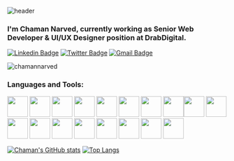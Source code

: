 ![header](https://capsule-render.vercel.app/api?type=waving&color=gradient&customColorList=0,2,3,4,20,&text=Hi👋%20there,%20fellow%20Dev's&fontSize=42&height=200&section=header&fontAlignY=35&descAlignY=50)
<h3>
I'm Chaman Narved, currently working as Senior Web Developer & UI/UX Designer position at DrabDigital. 
</h3>
<!-- Social Links -->

[![Linkedin Badge](https://img.shields.io/badge/-chamannarved-blue?style=flat-square&logo=Linkedin&logoColor=white&link=https://www.linkedin.com/in/harshkumarkhatri/)](https://www.linkedin.com/in/chamannarved/)
[![Twitter Badge](https://img.shields.io/badge/-@chamannarved-1ca0f1?style=flat-square&labelColor=1ca0f1&logo=twitter&logoColor=white&link=https://twitter.com/Harshkhatri24)](https://twitter.com/chamannarved)
[![Gmail Badge](https://img.shields.io/badge/-chamannarved@gmail.com-c14438?style=flat-square&logo=Gmail&logoColor=white&link=mailto:chamannarved@gmail.com)](mailto:chamannarved@gmail.com)

<!-- About me -->

<!-- <p align="left" display="inline"> <img src="https://komarev.com/ghpvc/?username=chamannarved&label=Profile%20views&color=0e75b6&style=flat" alt="chamannarved" /> </p> -->

<p><img align="center" src="https://github-readme-streak-stats.herokuapp.com/?user=chamannarved&" alt="chamannarved" /></p>

<h3 align="left">Languages and Tools:</h3>
<p align="left">
<img height="47" src="https://cdn.jsdelivr.net/gh/devicons/devicon/icons/html5/html5-plain-wordmark.svg" />
<img height="47" src="https://cdn.jsdelivr.net/gh/devicons/devicon/icons/css3/css3-plain-wordmark.svg" />
 <img height="47" src="https://cdn.jsdelivr.net/gh/devicons/devicon/icons/javascript/javascript-original.svg" />
<img height="47" src="https://cdn.jsdelivr.net/gh/devicons/devicon/icons/tailwindcss/tailwindcss-plain.svg" />
<img height="47" src="https://cdn.jsdelivr.net/gh/devicons/devicon/icons/react/react-original.svg" />
<img height="47" src="https://cdn.jsdelivr.net/gh/devicons/devicon/icons/vuejs/vuejs-original.svg" />
<img height="47" src="https://cdn.jsdelivr.net/gh/devicons/devicon/icons/laravel/laravel-plain-wordmark.svg" />
<img height="47" src="https://cdn.jsdelivr.net/gh/devicons/devicon/icons/sass/sass-original.svg" /><img height="47" src="https://cdn.jsdelivr.net/gh/devicons/devicon/icons/c/c-original.svg" />
<img height="47" src="https://cdn.jsdelivr.net/gh/devicons/devicon/icons/cplusplus/cplusplus-original.svg" />
 <img height="47" src="https://cdn.jsdelivr.net/gh/devicons/devicon/icons/linux/linux-original.svg" />
<img height="47" src="https://cdn.jsdelivr.net/gh/devicons/devicon/icons/figma/figma-original.svg" />
<img height="47" src="https://cdn.jsdelivr.net/gh/devicons/devicon/icons/gatsby/gatsby-plain.svg" />
 <img height="47" src="https://cdn.jsdelivr.net/gh/devicons/devicon/icons/git/git-original.svg" />
  <img height="47" src="https://cdn.jsdelivr.net/gh/devicons/devicon/icons/illustrator/illustrator-line.svg" />
   <img height="47" src="https://cdn.jsdelivr.net/gh/devicons/devicon/icons/mysql/mysql-original-wordmark.svg" />
    <img height="47" src="https://cdn.jsdelivr.net/gh/devicons/devicon/icons/nodejs/nodejs-original-wordmark.svg" />
     <img height="47" src="https://cdn.jsdelivr.net/gh/devicons/devicon/icons/photoshop/photoshop-line.svg" />

</p>

[![Chaman's GitHub stats](https://github-readme-stats.vercel.app/api?username=chamannarved&show_icons=true&theme=tokyonight)](https://github.com/anuraghazra/github-readme-stats)
[![Top Langs](https://github-readme-stats.vercel.app/api/top-langs/?username=chamannarved&theme=tokyonight&layout=compact)](https://github.com/anuraghazra/github-readme-stats)

<!-- ![header](https://capsule-render.vercel.app/api?type=waving&color=gradient&customColorList=0,2,3,4,20,&desc=&height=110&section=footer&fontAlignY=30&descAlignY=45) -->
